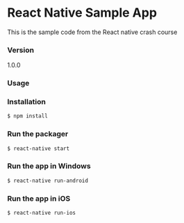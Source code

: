 # React Native Sample App

This is the sample code from the React native crash course

### Version
1.0.0

### Usage


### Installation

```sh
$ npm install
```

### Run the packager

```sh
$ react-native start
```
### Run the app in Windows

```sh
$ react-native run-android
```

### Run the app in iOS

```sh
$ react-native run-ios
```